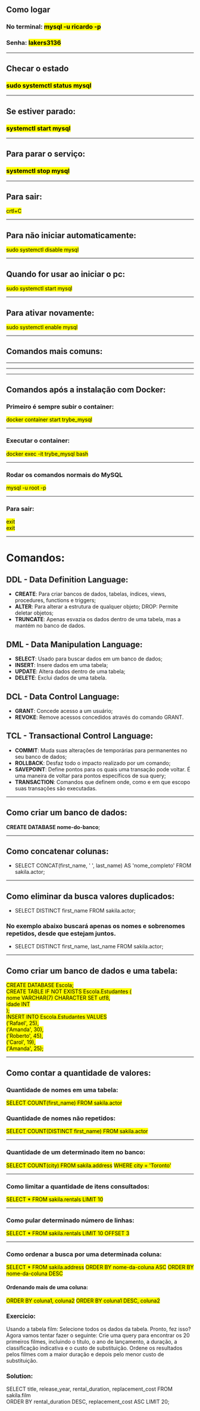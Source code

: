 ## Como logar
### No terminal: <mark>mysql -u ricardo -p</mark>
### Senha: <mark>lakers3136</mark>

---
## Checar o estado
### <mark>sudo systemctl status mysql</mark>

---
## Se estiver parado:
### <mark>systemctl start mysql</mark>
---
## Para parar o serviço:
### <mark>systemctl stop mysql</mark>
---
## Para sair:
<mark>crtl+C</mark>

---
## Para não iniciar automaticamente:
<mark>sudo systemctl disable mysql</mark>

---
## Quando for usar ao iniciar o pc:
<mark>sudo systemctl start mysql</mark>

---
## Para ativar novamente:
<mark>sudo systemctl enable mysql</mark>

---
## Comandos mais comuns:
<mark></mark>

---
---
---
## Comandos após a instalação com Docker:
### Primeiro é sempre subir o container:
<mark>docker container start trybe_mysql</mark>

---
### Executar o container:
<marK>docker exec -it trybe_mysql bash</mark>

---
### Rodar os comandos normais do MySQL
<mark>mysql -u root -p</mark>

---
### Para sair:
<mark>exit</mark><br>
<mark>exit</mark>

---
# Comandos:
## DDL - Data Definition Language:
- **CREATE**: Para criar bancos de dados, tabelas, índices, views, procedures, functions e triggers;
- **ALTER**: Para alterar a estrutura de qualquer objeto;
DROP: Permite deletar objetos;
- **TRUNCATE**: Apenas esvazia os dados dentro de uma tabela, mas a mantém no banco de dados.
## DML - Data Manipulation Language:
- **SELECT**: Usado para buscar dados em um banco de dados;
- **INSERT**: Insere dados em uma tabela;
- **UPDATE**: Altera dados dentro de uma tabela;
- **DELETE**: Exclui dados de uma tabela.
## DCL - Data Control Language:
- **GRANT**: Concede acesso a um usuário;
- **REVOKE**: Remove acessos concedidos através do comando GRANT.
## TCL - Transactional Control Language:
- **COMMIT**: Muda suas alterações de temporárias para permanentes no seu banco de dados;
- **ROLLBACK**: Desfaz todo o impacto realizado por um comando;
- **SAVEPOINT**: Define pontos para os quais uma transação pode voltar. É uma maneira de voltar para pontos específicos de sua query;
- **TRANSACTION**: Comandos que definem onde, como e em que escopo suas transações são executadas.

---

## Como criar um banco de dados:
**CREATE DATABASE nome-do-banco**;

---
## Como concatenar colunas:
- SELECT CONCAT(first_name, ' ', last_name) AS 'nome_completo' FROM sakila.actor;

---
## Como eliminar da busca valores duplicados:
- SELECT DISTINCT first_name FROM sakila.actor;
### No exemplo abaixo buscará apenas os nomes e sobrenomes repetidos, desde que estejam juntos.
- SELECT DISTINCT first_name, last_name FROM sakila.actor; 


---

## Como criar um banco de dados e uma tabela:
  <mark>CREATE DATABASE Escola;</mark><br>
<mark>CREATE TABLE IF NOT EXISTS Escola.Estudantes (</mark><br>
<mark>nome VARCHAR(7) CHARACTER SET utf8,</mark><br>
<mark>idade INT</mark><br>
<mark>);</mark><br>
<mark>INSERT INTO Escola.Estudantes VALUES</mark><br>
<mark>    ('Rafael', 25),</mark><br>
<mark>    ('Amanda', 30),</mark><br>
<mark>    ('Roberto', 45),</mark><br>
<mark>    ('Carol', 19),</mark><br>
<mark>    ('Amanda', 25);</mark><br>

---

## Como contar a quantidade de valores:
### Quantidade de nomes em uma tabela:
<mark>SELECT COUNT(first_name) FROM sakila.actor</mark>

### Quantidade de nomes não repetidos:
<mark>SELECT COUNT(DISTINCT first_name) FROM sakila.actor</mark>

---

### Quantidade de um determinado item no banco:
<mark>SELECT COUNT(city) FROM sakila.address</mark>
<mark>WHERE city = 'Toronto'</mark>

---
### Como limitar a quantidade de itens consultados:
<mark>SELECT * FROM sakila.rentals LIMIT 10</mark>

---
### Como pular determinado número de linhas:
<mark>SELECT * FROM sakila.rentals LIMIT 10 OFFSET 3</mark>

---

### Como ordenar a busca por uma determinada coluna:
<mark>SELECT * FROM sakila.address</mark>
<mark>ORDER BY nome-da-coluna ASC</mark>
<mark>ORDER BY nome-da-coluna DESC</mark>
#### Ordenando mais de uma coluna:
<mark>ORDER BY coluna1, coluna2</mark>
<mark>ORDER BY coluna1 DESC, coluna2</mark>

### Exercicio:
Usando a tabela film:
Selecione todos os dados da tabela. Pronto, fez isso?
Agora vamos tentar fazer o seguinte: Crie uma query para encontrar os 20 primeiros filmes, incluindo o título, o ano de lançamento, a duração, a classificação indicativa e o custo de substituição. Ordene os resultados pelos filmes com a maior duração e depois pelo menor custo de substituição.

### Solution:
SELECT title, release_year, rental_duration, replacement_cost FROM sakila.film <BR>
ORDER BY rental_duration DESC, replacement_cost ASC LIMIT 20;

<mark></mark>
